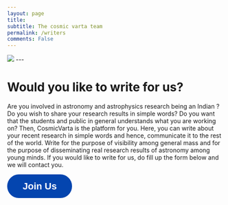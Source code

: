 ```yaml
---
layout: page
title:
subtitle: The cosmic varta team
permalink: /writers
comments: False
---
```






<img src="assets/images/night_unsplash2.jpg">
---

# Would you like to write for us?

Are you involved in astronomy and astrophysics research being an Indian ? Do you wish to share your research results in simple words? Do you want that the students and public in general understands what you are working on?
Then, CosmicVarta is the platform for you. Here, you can write about your recent research in simple words and hence, communicate it to the rest of the world. Write for the purpose of visibility among general mass and for the purpose of disseminating real research results of astronomy among young minds. If you would like to write for us, do fill up the form below and we will contact you.


<button data-tf-popup="jinousVX" data-tf-hide-headers data-tf-hide-footer style="all:unset;font-family:Helvetica,Arial,sans-serif;display:inline-block;max-width:100%;white-space:nowrap;overflow:hidden;text-overflow:ellipsis;background-color:#0445AF;font-size:22px;border-radius:27px;color:#fff;padding:0 36px;font-weight:bold;height:55px;cursor:pointer;line-height:55px;text-align:center;margin:0;text-decoration:none;">Join Us</button><script src="//embed.typeform.com/next/embed.js"></script>
